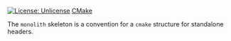 [![License: Unlicense](https://img.shields.io/badge/license-Unlicense-blue.svg)](http://unlicense.org/)
[CMake](https://github.com/ipotqo/monolith/actions/workflows/cmake/badge.svg)


The `monolith` skeleton is a convention for a `cmake` structure for standalone headers.